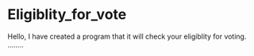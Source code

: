 # Eligiblity_for_vote
Hello, I have created a program that it will check your eligiblity for voting.
........
